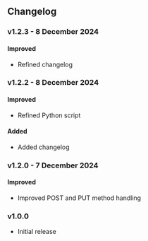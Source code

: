 ## Changelog

### v1.2.3 - 8 December 2024

#### Improved
- Refined changelog


### v1.2.2 - 8 December 2024

#### Improved
- Refined Python script


#### Added
- Added changelog


### v1.2.0 - 7 December 2024


#### Improved
- Improved POST and PUT method handling


### v1.0.0

- Initial release

